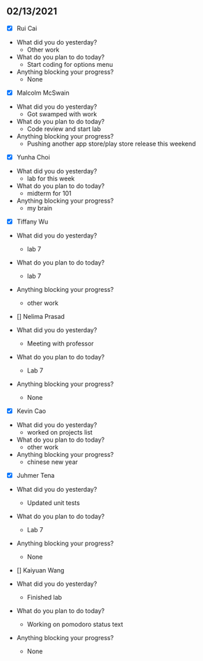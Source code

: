 
## 02/13/2021
 
- [x] Rui Cai 
- What did you do yesterday?
  - Other work
- What do you plan to do today?
  - Start coding for options menu
- Anything blocking your progress?
  - None



- [x] Malcolm McSwain
- What did you do yesterday?
  - Got swamped with work
- What do you plan to do today?
  - Code review and start lab
- Anything blocking your progress?
  - Pushing another app store/play store release this weekend



- [x] Yunha Choi
- What did you do yesterday?
  - lab for this week
- What do you plan to do today?
  - midterm for 101
- Anything blocking your progress?
  - my brain



- [x] Tiffany Wu
- What did you do yesterday?
  - lab 7
- What do you plan to do today?
  - lab 7
- Anything blocking your progress?
  - other work


- [] Nelima Prasad
- What did you do yesterday?
  - Meeting with professor
- What do you plan to do today?
  - Lab 7
- Anything blocking your progress?
  - None


- [x] Kevin Cao
- What did you do yesterday?
  - worked on projects list
- What do you plan to do today?
  - other work
- Anything blocking your progress?
  - chinese new year



- [x] Juhmer Tena
- What did you do yesterday?
  - Updated unit tests
- What do you plan to do today?
  - Lab 7
- Anything blocking your progress?
  - None


- [] Kaiyuan Wang
- What did you do yesterday?
  - Finished lab
- What do you plan to do today?
  - Working on pomodoro status text
- Anything blocking your progress?
  - None